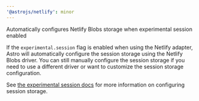 ```yaml
---
'@astrojs/netlify': minor
---
```


Automatically configures Netlify Blobs storage when experimental session enabled

If the `experimental.session` flag is enabled when using the Netlify adapter, Astro will automatically configure the session storage using the Netlify Blobs driver. You can still manually configure the session storage if you need to use a different driver or want to customize the session storage configuration. 

See [the experimental session docs](https://docs.astro.build/en/reference/experimental-flags/sessions/) for more information on configuring session storage.
